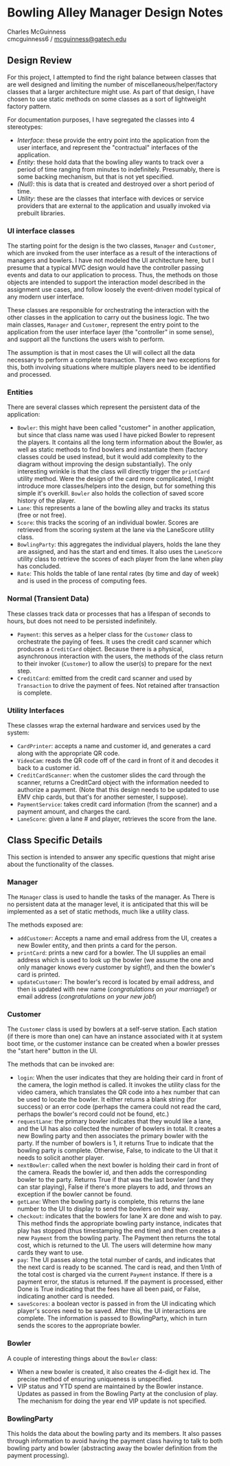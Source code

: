 # Bowling Alley Manager Design Notes
Charles McGuinness  
cmcguinness6 / mcguinness@gatech.edu

## Design Review

For this project, I attempted to find the right balance between classes
that are well designed and limiting the number of
miscellaneous/helper/factory classes that a larger architecture might
use.  As part of that design, I have chosen to use static methods on
some classes as a sort of lightweight factory pattern.

For documentation purposes, I have segregated the classes into 4 stereotypes:

* _Interface_: these provide the entry point into the application from
the user interface, and represent the "contractual" interfaces of the
application.
* _Entity_: these hold data that the bowling alley wants to track over a
period of time ranging from minutes to indefinitely.  Presumably, there
is some backing mechanism, but that is not yet specified.
* _(Null)_: this is data that is created and destroyed over a short
period of time.
* _Utility_: these are the classes that interface with devices or
service providers that are external to the application and usually
invoked via prebuilt libraries.


### UI interface classes

The starting point for the design is the two classes, `Manager` and
`Customer`, which are invoked from the user interface as a result of the
interactions of managers and bowlers. I have not modeled the UI
architecture here, but I presume that a typical MVC design would have
the controller passing events and data to our application to process.
Thus, the methods on those objects are intended to support the
interaction model described in the assignment use cases, and follow
loosely the event-driven model typical of any modern user interface.

These classes are responsible for orchestrating the interaction with the
other classes in the application to carry out the business logic. The
two main classes, `Manager` and `Customer`, represent the entry point to
the application from the user interface layer (the "controller" in some
sense), and support all the functions the users wish to perform.

The assumption is that in most cases the UI will collect all the data
necessary to perform a complete transaction.  There are two exceptions
for this, both involving situations where multiple players need to be
identified and processed.


### Entities


There are several classes which represent the persistent data of the application:

* `Bowler`: this might have been called "customer" in another
application, but since that class name was used I have picked Bowler to
represent the players.  It contains all the long term information about
the Bowler, as well as static methods to find bowlers and instantiate
them (factory classes could be used instead, but it would add complexity
to the diagram without improving the design substantially).  The only
interesting wrinkle is that the class will directly trigger the
`printCard` utility method. Were the design of the card more
complicated, I might introduce more classes/helpers into the design, but
for something this simple it's overkill.  `Bowler` also holds the collection
of saved score history of the player.
* `Lane`: this represents a lane of the bowling alley and tracks its
status (free or not free).
* `Score`: this tracks the scoring of an individual bowler.  Scores are retrieved
from the scoring system at the lane via the LaneScore utility class.
* `BowlingParty`: this aggregates the individual players,
holds the lane they are assigned, and has the start and end times.  It also
uses the `LaneScore` utility class to retrieve the scores of each
player from the lane when play has concluded.
* `Rate`: This holds the table of lane rental rates (by time and day of week)
and is used in the process of computing fees.

### Normal (Transient Data)

These classes track data or processes that has a lifespan of seconds to hours,
but does not need to be persisted indefinitely.

* `Payment`: this serves as a helper class for the `Customer` class to
orchestrate the paying of fees.  It uses the credit card scanner which
produces a `CreditCard` object.  Because there is a physical, asynchronous
interaction with the users, the methods of the class return to their invoker
(`Customer`) to allow the user(s) to prepare for the next step.
* `CreditCard`: emitted from the credit card scanner and used by `Transaction`
to drive the payment of fees. Not retained after transaction is complete.

### Utility Interfaces

These classes wrap the external hardware and services used
by the system:

* `CardPrinter`: accepts a name and customer id, and generates a card along
with the appropriate QR code.
* `VideoCam`: reads the QR code off of the card in front of it and decodes it
back to a customer id.
* `CreditCardScanner`: when the customer slides the card through the scanner,
returns a CreditCard object with the information needed to authorize a payment.
(Note that this design needs to be updated to use EMV chip cards, but that's
for another semester, I suppose).
* `PaymentService`: takes credit card information (from the scanner) and a
payment amount, and charges the card.
* `LaneScore`: given a lane # and player, retrieves the score from the lane.


## Class Specific Details

This section is intended to answer any specific questions that might
arise about the functionality of the classes.

### Manager

The `Manager` class is used to handle the tasks of the manager. As There
is no persistent data at the manager level, it is anticipated that this
will be implemented as a set of static methods, much like a utility class.

The methods exposed are:
* `addCustomer`: Accepts a name and email address from the UI, creates a new
Bowler entity, and then prints a card for the person.
* `printCard`: prints a new card for a bowler.  The UI supplies an email address
which is used to look up the bowler (we assume the one and only manager
knows every customer by sight!), and then the bowler's card is printed.
* `updateCustomer`: The bowler's record is located by email address, and then
is updated with new name (*congratulations on your marriage!*) or email
address (*congratulations on your new job!*)

### Customer

The `Customer` class is used by bowlers at a self-serve station.  Each
station (if there is more than one) can have an instance associated with
it at system boot time, or the customer instance can be created when a
bowler presses the "start here" button in the UI.

The methods that can be invoked are:
* `login`: When the user indicates that they are holding their card in
front of the camera, the login method is called.  It invokes the utility
class for the video camera, which translates the QR code into a hex
number that can be used to locate the bowler.  It either returns a blank
string (for success) or an error code (perhaps the camera could not read
the card, perhaps the bowler's record could not be found, etc.)
* `requestLane`: the primary bowler indicates that they would like
a lane, and the UI has also collected the number of bowlers in total.
It creates a new Bowling party and then associates the primary bowler
with the party.  If the number of bowlers is 1, it returns True to
indicate that the bowling party is complete.  Otherwise, False, to
indicate to the UI that it needs to solicit another player.
* `nextBowler`: called when the next bowler is holding their card
in front of the camera.  Reads the bowler id, and then adds the corresponding
bowler to the party.  Returns True if that was the last bowler (and
they can star playing), False if there's more players to add,
and throws an exception if the bowler cannot be found.
* `getLane`: When the bowling party is complete, this returns the lane
number to the UI to display to send the bowlers on their way.
* `checkout`: indicates that the bowlers for lane X are done and
wish to pay.  This method finds the appropriate bowling party instance,
indicates that play has stopped (thus timestamping the end time)
and then creates a new `Payment` from the bowling party.  The Payment
then returns the total cost, which is returned to the UI.  The users
will determine how many cards they want to use.
* `pay`: The UI passes along the total number of cards, and indicates
that the next card is ready to be scanned.  The card is read, and then 1/nth
of the total cost is charged via the current `Payment` instance.
If there is a payment error, the status is returned.  If the payment
is processed, either Done is True indicating that the fees have all
been paid, or False, indicating another card is needed.
* `saveScores`: a boolean vector is passed in from the UI indicating
which player's scores need to be saved.  After this, the UI interactions are
complete.  The information is passed to BowlingParty, which in turn sends
the scores to the appropriate bowler.

### Bowler

A couple of interesting things about the `Bowler` class:
* When a new bowler is created, it also creates the 4-digit hex id.  The
precise method of ensuring uniqueness is unspecified.
* VIP status and YTD spend are maintained by the Bowler instance.  Updates
as passed in from the Bowling Party at the conclusion of play.  The
mechanism for doing the year end VIP update is not specified.

### BowlingParty

This holds the data about the bowling party and its members.  It also
passes through information to avoid having the payment class having to
talk to both bowling party and bowler (abstracting away the bowler definition
from the payment processing).
